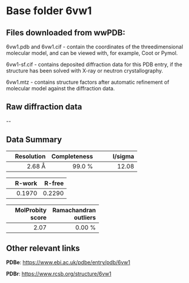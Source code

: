 # Base folder 6vw1

## Files downloaded from wwPDB:

6vw1.pdb and 6vw1.cif - contain the coordinates of the threedimensional molecular model, and can be viewed with, for example, Coot or Pymol.

6vw1-sf.cif - contains deposited diffraction data for this PDB entry, if the structure has been solved with X-ray or neutron crystallography.

6vw1.mtz - contains structure factors after automatic refinement of molecular model against the diffraction data.

## Raw diffraction data

--<br> 

## Data Summary
|   | Resolution | Completeness| I/sigma |
|---|-------------:|----------------:|--------------:|
|   |2.68 Å|99.0  %|<img width=50/>12.08|

|   | **R-work**| **R-free**   
|---|-------------:|----------------:|           
||0.1970|0.2290|

|   |**MolProbity<br>score**| **Ramachandran<br>outliers** 
|---|-------------:|----------------:|
||2.07|0.00 %|

## Other relevant links 
**PDBe**:  https://www.ebi.ac.uk/pdbe/entry/pdb/6vw1
 
**PDBr**: https://www.rcsb.org/structure/6vw1 

